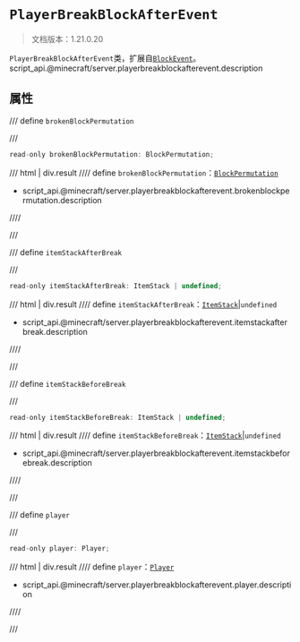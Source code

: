 # `PlayerBreakBlockAfterEvent`

> 文档版本：1.21.0.20

`PlayerBreakBlockAfterEvent`类，扩展自[`BlockEvent`](./blockevent.md)。script_api.@minecraft/server.playerbreakblockafterevent.description

## 属性

/// define
`brokenBlockPermutation`


///

```js
read-only brokenBlockPermutation: BlockPermutation;
```

/// html | div.result
//// define
`brokenBlockPermutation`：[`BlockPermutation`](./blockpermutation.md)

- script_api.@minecraft/server.playerbreakblockafterevent.brokenblockpermutation.description


////

///


/// define
`itemStackAfterBreak`


///

```js
read-only itemStackAfterBreak: ItemStack | undefined;
```

/// html | div.result
//// define
`itemStackAfterBreak`：[`ItemStack`](./itemstack.md)|`undefined`

- script_api.@minecraft/server.playerbreakblockafterevent.itemstackafterbreak.description


////

///


/// define
`itemStackBeforeBreak`


///

```js
read-only itemStackBeforeBreak: ItemStack | undefined;
```

/// html | div.result
//// define
`itemStackBeforeBreak`：[`ItemStack`](./itemstack.md)|`undefined`

- script_api.@minecraft/server.playerbreakblockafterevent.itemstackbeforebreak.description


////

///


/// define
`player`


///

```js
read-only player: Player;
```

/// html | div.result
//// define
`player`：[`Player`](./player.md)

- script_api.@minecraft/server.playerbreakblockafterevent.player.description


////

///

